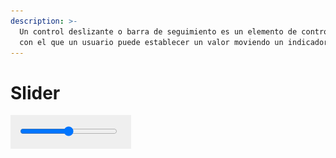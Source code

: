 ```yaml
---
description: >-
  Un control deslizante o barra de seguimiento es un elemento de control gráfico
  con el que un usuario puede establecer un valor moviendo un indicador
---
```


# Slider

![](../../../.gitbook/assets/image%20%28244%29.png)

